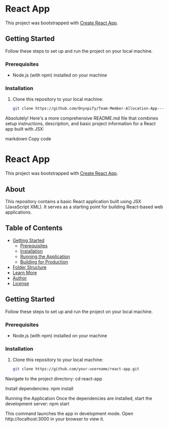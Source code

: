 # React App

This project was bootstrapped with [Create React App](https://github.com/facebook/create-react-app).

## Getting Started

Follow these steps to set up and run the project on your local machine.

### Prerequisites

- Node.js (with npm) installed on your machine

### Installation

1. Clone this repository to your local machine:

   ```bash
   git clone https://github.com/Onyxpify/Team-Member-Allocation-App---React.js

   
Absolutely! Here's a more comprehensive README.md file that combines setup instructions, description, and basic project information for a React app built with JSX:

markdown
Copy code
# React App

This project was bootstrapped with [Create React App](https://github.com/facebook/create-react-app).

## About

This repository contains a basic React application built using JSX (JavaScript XML). It serves as a starting point for building React-based web applications.

## Table of Contents

- [Getting Started](#getting-started)
  - [Prerequisites](#prerequisites)
  - [Installation](#installation)
  - [Running the Application](#running-the-application)
  - [Building for Production](#building-for-production)
- [Folder Structure](#folder-structure)
- [Learn More](#learn-more)
- [Author](#author)
- [License](#license)

## Getting Started

Follow these steps to set up and run the project on your local machine.

### Prerequisites

- Node.js (with npm) installed on your machine

### Installation

1. Clone this repository to your local machine:

   ```bash
   git clone https://github.com/your-username/react-app.git
   
Navigate to the project directory:
cd react-app

Install dependencies:
npm install

Running the Application
Once the dependencies are installed, start the development server:
npm start

This command launches the app in development mode. Open http://localhost:3000 in your browser to view it.



